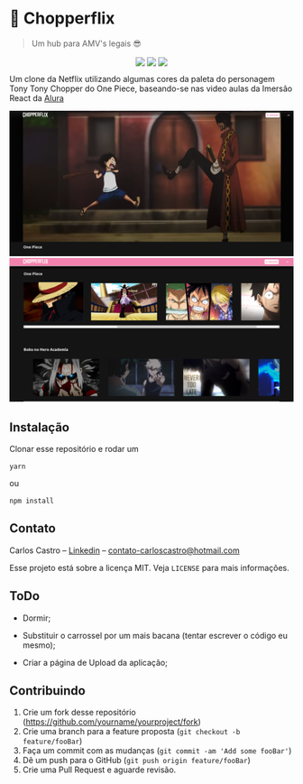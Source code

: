 # 📼 Chopperflix

> Um hub para AMV's legais 😎
<p align="center">
  <img align="center" src="https://img.shields.io/badge/License-MIT-f282ad" />
  <img align="center" src="https://img.shields.io/badge/Alura-On-%232a7ae4" />
  <img align="center" src="https://img.shields.io/badge/Made%20With-React-61dbfb" />
</p>


Um clone da Netflix utilizando algumas cores da paleta do personagem Tony Tony Chopper do One Piece, baseando-se nas video aulas da
Imersão React da [Alura](https://www.alura.com.br/)

![Front-Page da aplicação](./.gitassets/readme-header.png)
![Front-Page da aplicação](./.gitassets/readme-header2.png)

## Instalação

Clonar esse repositório e rodar um

```
yarn
```

ou

```
npm install
```

## Contato

Carlos Castro – [Linkedin](https://www.linkedin.com/in/carlos-castro-6623581a8/) – contato-carloscastro@hotmail.com

Esse projeto está sobre a licença MIT. Veja `LICENSE` para mais informações.

## ToDo

- Dormir;

- Substituir o carrossel por um mais bacana (tentar escrever o código eu mesmo);

- Criar a página de Upload da aplicação;

## Contribuindo

1. Crie um fork desse repositório (<https://github.com/yourname/yourproject/fork>)
2. Crie uma branch para a feature proposta (`git checkout -b feature/fooBar`)
3. Faça um commit com as mudanças (`git commit -am 'Add some fooBar'`)
4. Dê um push para o GitHub (`git push origin feature/fooBar`)
5. Crie uma Pull Request e aguarde revisão.
